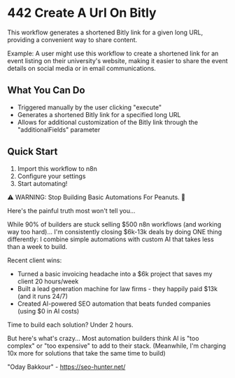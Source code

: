 # 442 Create A Url On Bitly

This workflow generates a shortened Bitly link for a given long URL, providing a convenient way to share content.

Example: A user might use this workflow to create a shortened link for an event listing on their university's website, making it easier to share the event details on social media or in email communications.

## What You Can Do
- Triggered manually by the user clicking "execute"
- Generates a shortened Bitly link for a specified long URL
- Allows for additional customization of the Bitly link through the "additionalFields" parameter

## Quick Start
1. Import this workflow to n8n
2. Configure your settings
3. Start automating!

⚠️ WARNING: Stop Building Basic Automations For Peanuts. 🚫

Here's the painful truth most won't tell you...

While 90% of builders are stuck selling $500 n8n workflows (and working way too hard)...
I'm consistently closing $6k-13k deals by doing ONE thing differently:
I combine simple automations with custom AI that takes less than a week to build.

Recent client wins:
* Turned a basic invoicing headache into a $6k project that saves my client 20 hours/week
* Built a lead generation machine for law firms - they happily paid $13k (and it runs 24/7)
* Created AI-powered SEO automation that beats funded companies (using $0 in AI costs)

Time to build each solution? Under 2 hours.

But here's what's crazy...
Most automation builders think AI is "too complex" or "too expensive" to add to their stack.
(Meanwhile, I'm charging 10x more for solutions that take the same time to build)

"Oday Bakkour" - https://seo-hunter.net/
